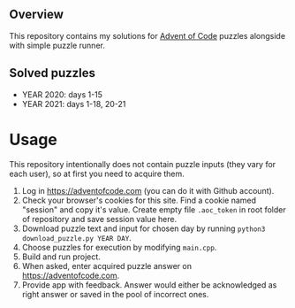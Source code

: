 ## Overview

This repository contains my solutions for [Advent of Code](https://adventofcode.com/) puzzles alongside with simple puzzle runner.

## Solved puzzles
- YEAR 2020: days 1-15
- YEAR 2021: days 1-18, 20-21

# Usage
This repository intentionally does not contain puzzle inputs (they vary for each user), so at first you need to acquire them.
1. Log in https://adventofcode.com (you can do it with Github account).
2. Check your browser's cookies for this site. Find a cookie named "session" and copy it's value. Create empty file `.aoc_token` in root folder of repository and save session value here.
3. Download puzzle text and input for chosen day by running `python3 download_puzzle.py YEAR DAY`.
4. Choose puzzles for execution by modifying `main.cpp`.
5. Build and run project.
6. When asked, enter acquired puzzle answer on https://adventofcode.com.
7. Provide app with feedback. Answer would either be acknowledged as right answer or saved in the pool of incorrect ones.



